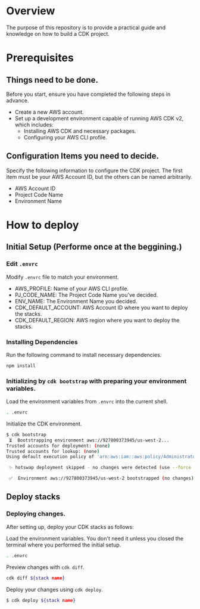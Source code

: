 # Overview

The purpose of this repository is to provide a practical guide and knowledge on how to build a CDK project.

# Prerequisites
## Things need to be done.

Before you start, ensure you have completed the following steps in advance.

- Create a new AWS account.
- Set up a development environment capable of running AWS CDK v2, which includes:
  - Installing AWS CDK and necessary packages.
  - Configuring your AWS CLI profile.

## Configuration Items you need to decide.

Specify the following information to configure the CDK project.
The first item must be your AWS Account ID, but the others can be named arbitrarily.

- AWS Account ID
- Project Code Name
- Environment Name


# How to deploy
## Initial Setup (Performe once at the beggining.)
### Edit `.envrc`

Modify `.envrc` file to match your environment.

- AWS_PROFILE: Name of your AWS CLI profile.
- PJ_CODE_NAME: The Project Code Name you've decided.
- ENV_NAME: The Environment Name you decided.
- CDK_DEFAULT_ACCOUNT: AWS Account ID where you want to deploy the stacks.
- CDK_DEFAULT_REGION:  AWS region where you want to deploy the stacks.

### Installing Dependencies

Run the following command to install necessary dependencies.

```bash
npm install
```

### Initializing by `cdk bootstrap` with preparing your environment variables.

Load the environment variables from `.envrc` into the current shell.

```bash
. .envrc
```

Initialize the CDK environment.

```bash
$ cdk bootstrap
 ⏳  Bootstrapping environment aws://927800373945/us-west-2...
Trusted accounts for deployment: (none)
Trusted accounts for lookup: (none)
Using default execution policy of 'arn:aws:iam::aws:policy/AdministratorAccess'. Pass '--cloudformation-execution-policies' to customize.

 ✨ hotswap deployment skipped - no changes were detected (use --force to override)

 ✅  Environment aws://927800373945/us-west-2 bootstrapped (no changes).
```

## Deploy stacks
### Deploying changes.

After setting up, deploy your CDK stacks as follows:

Load the environment variables.
You don't need it unless you closed the terminal where you performed the initial setup.

```bash
. .envrc
```

Preview changes with `cdk diff`.

```bash
cdk diff ${stack name}
```

Deploy your changes using `cdk deploy`.

```bash
$ cdk deploy ${stack name}
```
